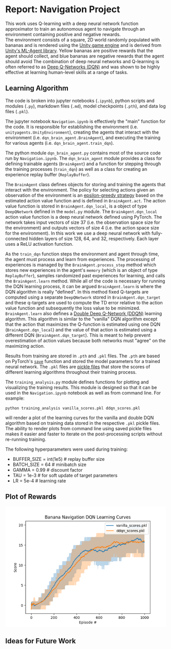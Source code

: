[//]: # (Image References)

[image1]: learning_curves.png "DQN Learning Curves"

# Report: Navigation Project

This work uses Q-learning with a deep neural network function approximator to train an autonomous agent to navigate through an environment containing positive and negative rewards.  
The environment consists of a square, 2D world randomly populated with bananas and is rendered using the [Unity game engine](https://unity.com/) and is derived from [Unity's ML-Agent library](https://github.com/Unity-Technologies/ml-agents). Yellow bananas are positive rewards that the agent should collect, and blue bananas are negative rewards that the agent should avoid
The combination of deep neural networks and Q-learning is often referred to as [Deep Q-Networks (DQN)](https://www.nature.com/articles/nature14236?wm=book_wap_0005) and was shown to be highly effective at learning human-level skills at a range of tasks.

## Learning Algorithm

The code is broken into jupyter notebooks (`.ipynb`), python scripts and modules (`.py`), markdown files (`.md`), model checkpoints (`.pth`), and data log files (`.pkl`). 

The jupyter notebook `Navigation.ipynb` is effectively the "main" function for the code. It is responsible for establishing the environment (i.e. `unityagents.UnityEnvironment`), creating the agents that interact with the environment (i.e. `dqn_brain_agent.BrainAgent`), and executing the training for various agents (i.e. `dqn_brain_agent.train_dqn`). 

The python module `dqn_brain_agent.py` contains most of the source code run by `Navigation.ipynb`. The `dqn_brain_agent` module provides a class for defining trainable agents (`BrainAgent`) and a function for stepping through the training processes (`train_dqn`) as well as a class for creating an experience replay buffer (`ReplayBuffer`). 

The `BrainAgent` class defines objects for storing and training the agents that interact with the environment. The policy for selecting actions given an observation of the environment is an [epsilon-greedy strategy](https://en.wikipedia.org/wiki/Multi-armed_bandit#Semi-uniform_strategies) based on the estimated action value function and is defined in `BrainAgent.act`. The action value function is stored in `BrainAgent.dqn_local`, is a object of type `DeepQNetwork` defined in the `model.py` module. The `BrainAgent.dqn_local` action value function is a deep neural network defined using PyTorch. The network takes input vectors of size 37 (i.e. the observation space size for the environment) and outputs vectors of size 4 (i.e. the action space size for the environment). In this work we use a deep neural network with fully-connected hidden layers of size 128, 64, and 32, respectively. Each layer uses a ReLU activation function.

As the `train_dqn` function steps the environment and agent through time, the agent must process and learn from experiences. The processing of experiences is managed by the `BrainAgent.process_step` method which stores new experiences in the agent's `memory` (which is an object of type `ReplayBuffer`), samples randomized past experiences for learning, and calls the `BrainAgent.learn` method. While all of the code is necessary for running the DQN learning process, it can be argued `BrainAgent.learn` is where the DQN algorithm is really "defined". In this method fixed Q-targets are computed using a separate `DeepQNetwork` stored in `BrainAgent.dqn_target` and these q-targets are used to compute the TD error relative to the action value function and subsequently the loss value to be minimized. 
`BrainAgent.learn` also defines a [Double Deep Q-Network (DDQN)](https://arxiv.org/abs/1509.06461) learning algorithm. This algorithm is similar to the "vanilla" DQN algorithm except that the action that maximizes the Q-function is estimated using one DQN (`BrainAgent.dqn_local`) and the value of that action is estimated using a different DQN (`BrainAgent.dqn_target`). This is meant to help prevent overestimation of action values because both networks must "agree" on the maximizing action.

Results from training are stored in `.pth` and `.pkl` files. The `.pth` are based on PyTorch's [`save`](https://pytorch.org/docs/stable/torch.html?highlight=save#torch.save) function and stored the model parameters for a trained neural network. The `.pkl` files are [pickle files](https://docs.python.org/3/library/pickle.html) that store the scores of different learning algorithms throughout their training process.

The `training_analysis.py` module defines functions for plotting and visualizing the training results. This module is designed so that it can be used in the `Navigation.ipynb` notebook as well as from command line. For example:

```
python training_analysis vanilla_scores.pkl ddqn_scores.pkl
```

will render a plot of the learning curves for the vanilla and double DQN algorithm based on training data stored in the respective `.pkl` pickle files. The ability to render plots from command line using saved pickle files makes it easier and faster to iterate on the post-processing scripts without re-running training.

The following hyperparameters were used during training:

+ BUFFER_SIZE = int(1e5)  # replay buffer size
+ BATCH_SIZE = 64         # minibatch size
+ GAMMA = 0.99            # discount factor
+ TAU = 1e-3              # for soft update of target parameters
+ LR = 5e-4               # learning rate 

## Plot of Rewards

![DQN Learning Curves][image1]

## Ideas for Future Work